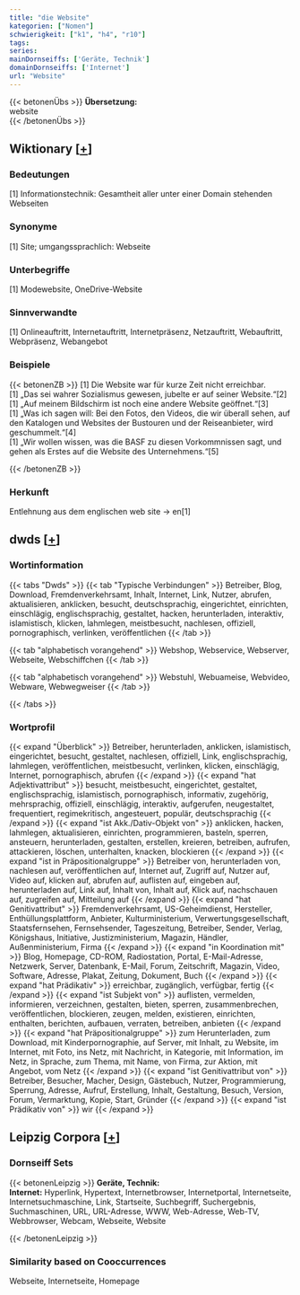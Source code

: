 ```yaml
---
title: "die Website"
kategorien: ["Nomen"]
schwierigkeit: ["k1", "h4", "r10"]
tags:
series:
mainDornseiffs: ['Geräte, Technik']
domainDornseiffs: ['Internet']
url: "Website"
---
```


{{< betonenÜbs >}}
**Übersetzung:**  
website  
{{< /betonenÜbs >}}

## Wiktionary [[+](https://de.wiktionary.org/wiki/Website)]

### Bedeutungen
[1] Informationstechnik: Gesamtheit aller unter einer Domain stehenden Webseiten  

### Synonyme
[1] Site; umgangssprachlich: Webseite  

### Unterbegriffe
[1] Modewebsite, OneDrive-Website  

### Sinnverwandte
[1] Onlineauftritt, Internetauftritt, Internetpräsenz, Netzauftritt, Webauftritt, Webpräsenz, Webangebot  

### Beispiele
{{< betonenZB >}}
[1] Die Website war für kurze Zeit nicht erreichbar.  
[1] „Das sei wahrer Sozialismus gewesen, jubelte er auf seiner Website.“[2]  
[1] „Auf meinem Bildschirm ist noch eine andere Website geöffnet.“[3]  
[1] „Was ich sagen will: Bei den Fotos, den Videos, die wir überall sehen, auf den Katalogen und Websites der Bustouren und der Reiseanbieter, wird geschummelt.“[4]  
[1] „Wir wollen wissen, was die BASF zu diesen Vorkommnissen sagt, und gehen als Erstes auf die Website des Unternehmens.“[5]  

{{< /betonenZB >}}
### Herkunft
Entlehnung aus dem englischen web site → en[1]  



## dwds [[+](https://www.dwds.de/wb/Website)]

### Wortinformation
{{< tabs "Dwds" >}}
{{< tab "Typische Verbindungen" >}}
Betreiber, Blog, Download, Fremdenverkehrsamt, Inhalt, Internet, Link, Nutzer, abrufen, aktualisieren, anklicken, besucht, deutschsprachig, eingerichtet, einrichten, einschlägig, englischsprachig, gestaltet, hacken, herunterladen, interaktiv, islamistisch, klicken, lahmlegen, meistbesucht, nachlesen, offiziell, pornographisch, verlinken, veröffentlichen
{{< /tab >}}

{{< tab "alphabetisch vorangehend" >}}
Webshop, Webservice, Webserver, Webseite, Webschiffchen
{{< /tab >}}

{{< tab "alphabetisch vorangehend" >}}
Webstuhl, Webuameise, Webvideo, Webware, Webwegweiser
{{< /tab >}}

{{< /tabs >}}

### Wortprofil
{{< expand "Überblick" >}} Betreiber, herunterladen, anklicken, islamistisch, eingerichtet, besucht, gestaltet, nachlesen, offiziell, Link, englischsprachig, lahmlegen, veröffentlichen, meistbesucht, verlinken, klicken, einschlägig, Internet, pornographisch, abrufen {{< /expand >}}
{{< expand "hat Adjektivattribut" >}} besucht, meistbesucht, eingerichtet, gestaltet, englischsprachig, islamistisch, pornographisch, informativ, zugehörig, mehrsprachig, offiziell, einschlägig, interaktiv, aufgerufen, neugestaltet, frequentiert, regimekritisch, angesteuert, populär, deutschsprachig {{< /expand >}}
{{< expand "ist Akk./Dativ-Objekt von" >}} anklicken, hacken, lahmlegen, aktualisieren, einrichten, programmieren, basteln, sperren, ansteuern, herunterladen, gestalten, erstellen, kreieren, betreiben, aufrufen, attackieren, löschen, unterhalten, knacken, blockieren {{< /expand >}}
{{< expand "ist in Präpositionalgruppe" >}} Betreiber von, herunterladen von, nachlesen auf, veröffentlichen auf, Internet auf, Zugriff auf, Nutzer auf, Video auf, klicken auf, abrufen auf, auflisten auf, eingeben auf, herunterladen auf, Link auf, Inhalt von, Inhalt auf, Klick auf, nachschauen auf, zugreifen auf, Mitteilung auf {{< /expand >}}
{{< expand "hat Genitivattribut" >}} Fremdenverkehrsamt, US-Geheimdienst, Hersteller, Enthüllungsplattform, Anbieter, Kulturministerium, Verwertungsgesellschaft, Staatsfernsehen, Fernsehsender, Tageszeitung, Betreiber, Sender, Verlag, Königshaus, Initiative, Justizministerium, Magazin, Händler, Außenministerium, Firma {{< /expand >}}
{{< expand "in Koordination mit" >}} Blog, Homepage, CD-ROM, Radiostation, Portal, E-Mail-Adresse, Netzwerk, Server, Datenbank, E-Mail, Forum, Zeitschrift, Magazin, Video, Software, Adresse, Plakat, Zeitung, Dokument, Buch {{< /expand >}}
{{< expand "hat Prädikativ" >}} erreichbar, zugänglich, verfügbar, fertig {{< /expand >}}
{{< expand "ist Subjekt von" >}} auflisten, vermelden, informieren, verzeichnen, gestalten, bieten, sperren, zusammenbrechen, veröffentlichen, blockieren, zeugen, melden, existieren, einrichten, enthalten, berichten, aufbauen, verraten, betreiben, anbieten {{< /expand >}}
{{< expand "hat Präpositionalgruppe" >}} zum Herunterladen, zum Download, mit Kinderpornographie, auf Server, mit Inhalt, zu Website, im Internet, mit Foto, ins Netz, mit Nachricht, in Kategorie, mit Information, im Netz, in Sprache, zum Thema, mit Name, von Firma, zur Aktion, mit Angebot, vom Netz {{< /expand >}}
{{< expand "ist Genitivattribut von" >}} Betreiber, Besucher, Macher, Design, Gästebuch, Nutzer, Programmierung, Sperrung, Adresse, Aufruf, Erstellung, Inhalt, Gestaltung, Besuch, Version, Forum, Vermarktung, Kopie, Start, Gründer {{< /expand >}}
{{< expand "ist Prädikativ von" >}} wir {{< /expand >}}

## Leipzig Corpora [[+](https://corpora.uni-leipzig.de/en/res?word=Website&corpusId=deu_newscrawl-public_2018)]

### Dornseiff Sets
{{< betonenLeipzig >}}
**Geräte, Technik:**  
**Internet:** Hyperlink, Hypertext, Internetbrowser, Internetportal, Internetseite, Internetsuchmaschine, Link, Startseite, Suchbegriff, Suchergebnis, Suchmaschinen, URL, URL-Adresse, WWW, Web-Adresse, Web-TV, Webbrowser, Webcam, Webseite, Website  

{{< /betonenLeipzig >}}

### Similarity based on Cooccurrences
Webseite, Internetseite, Homepage

